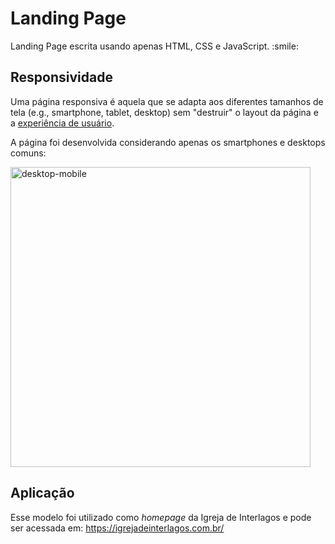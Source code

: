 <h1>Landing Page</h1> 
<p>Landing Page escrita usando apenas HTML, CSS e JavaScript. :smile: </p> 
 
<h2>Responsividade</h2> 
<p>
  Uma página responsiva é aquela que se adapta aos diferentes tamanhos de tela (e.g., smartphone, tablet, desktop) sem "destruir" o layout da página e a <a href="https://pt.m.wikipedia.org/wiki/Experi%C3%AAncia_do_usu%C3%A1rio">experiência de usuário</a>.
</p> 
  
<p>A página foi desenvolvida considerando apenas os smartphones e desktops comuns:</p> 

<img src="https://user-images.githubusercontent.com/110087085/183007993-60aca785-e31d-4e39-91f9-bcb16c70274d.png" alt="desktop-mobile" width="480px" /> 
 
<h2>Aplicação</h2>
<p>
  Esse modelo foi utilizado como <i>homepage</i> da Igreja de Interlagos e pode ser acessada em: <a href="https://igrejadeinterlagos.com.br/">https://igrejadeinterlagos.com.br/</a>
</p>

